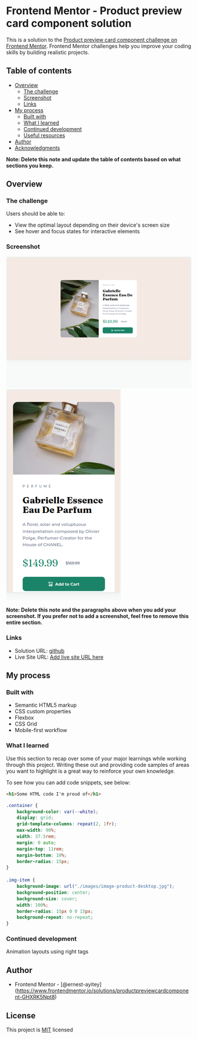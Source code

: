 # Frontend Mentor - Product preview card component solution

This is a solution to the [Product preview card component challenge on Frontend Mentor](https://www.frontendmentor.io/challenges/product-preview-card-component-GO7UmttRfa). Frontend Mentor challenges help you improve your coding skills by building realistic projects. 

## Table of contents

- [Overview](#overview)
  - [The challenge](#the-challenge)
  - [Screenshot](#screenshot)
  - [Links](#links)
- [My process](#my-process)
  - [Built with](#built-with)
  - [What I learned](#what-i-learned)
  - [Continued development](#continued-development)
  - [Useful resources](#useful-resources)
- [Author](#author)
- [Acknowledgments](#acknowledgments)

**Note: Delete this note and update the table of contents based on what sections you keep.**

## Overview

### The challenge

Users should be able to:

- View the optimal layout depending on their device's screen size
- See hover and focus states for interactive elements

### Screenshot

![](./mySolution/desktopSolution.png)
![](./mySolution/mobileSolution.png)


**Note: Delete this note and the paragraphs above when you add your screenshot. If you prefer not to add a screenshot, feel free to remove this entire section.**

### Links

- Solution URL: [github](https://github.com/ernest-ayitey/Product-preview-card-component-)
- Live Site URL: [Add live site URL here](https://product-preview-card-component-jq9i.vercel.app/)

## My process

### Built with

- Semantic HTML5 markup
- CSS custom properties
- Flexbox
- CSS Grid
- Mobile-first workflow


### What I learned

Use this section to recap over some of your major learnings while working through this project. Writing these out and providing code samples of areas you want to highlight is a great way to reinforce your own knowledge.

To see how you can add code snippets, see below:

```html
<h1>Some HTML code I'm proud of</h1>
```
```css
.container {
    background-color: var(--white);
    display: grid;
    grid-template-columns: repeat(2, 1fr);
    max-width: 90%;
    width: 37.5rem;
    margin: 0 auto;
    margin-top: 11rem;
    margin-bottom: 10%;
    border-radius: 15px;
}

.img-item {
    background-image: url("./images/image-product-desktop.jpg");
    background-position: center;
    background-size: cover;
    width: 100%;
    border-radius: 15px 0 0 15px;
    background-repeat: no-repeat;
}
```

### Continued development

Animation 
layouts
using right tags



## Author

- Frontend Mentor - [@ernest-ayitey] (https://www.frontendmentor.io/solutions/productpreviewcardcomponent-GHXRK5Npt8)

## License

This project is [MIT](https://github.com/ernest-ayitey/product-preview-card-component/blob/main/LICENSE) licensed


